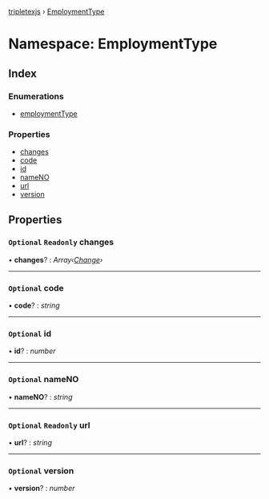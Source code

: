 [tripletexjs](../README.md) › [EmploymentType](employmenttype.md)

# Namespace: EmploymentType

## Index

### Enumerations

* [employmentType](../enums/employmenttype.employmenttype-1.md)

### Properties

* [changes](employmenttype.md#optional-readonly-changes)
* [code](employmenttype.md#optional-code)
* [id](employmenttype.md#optional-id)
* [nameNO](employmenttype.md#optional-nameno)
* [url](employmenttype.md#optional-readonly-url)
* [version](employmenttype.md#optional-version)

## Properties

### `Optional` `Readonly` changes

• **changes**? : *Array‹[Change](change.md)›*

___

### `Optional` code

• **code**? : *string*

___

### `Optional` id

• **id**? : *number*

___

### `Optional` nameNO

• **nameNO**? : *string*

___

### `Optional` `Readonly` url

• **url**? : *string*

___

### `Optional` version

• **version**? : *number*
